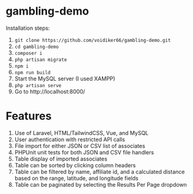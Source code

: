 # gambling-demo


Installation steps:

1. `git clone https://github.com/voidiker66/gambling-demo.git`
2. `cd gambling-demo`
3. `composer i`
5. `php artisan migrate`
6. `npm i`
7. `npm run build`
8. Start the MySQL server (I used XAMPP)
9. `php artisan serve`
10. Go to http://localhost:8000/


# Features

1. Use of Laravel, HTML/TailwindCSS, Vue, and MySQL
2. User authentication with restricted API calls
3. File import for either JSON or CSV list of associates
4. PHPUnit unit tests for both JSON and CSV file handlers
5. Table display of imported associates
6. Table can be sorted by clicking column headers
7. Table can be filtered by name, affiliate id, and a calculated distance based on the range, latitude, and longitude fields
8. Table can be paginated by selecting the Results Per Page dropdown
